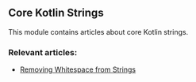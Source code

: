 ## Core Kotlin Strings

This module contains articles about core Kotlin strings.

### Relevant articles:

- [Removing Whitespace from Strings](https://www.baeldung.com)
